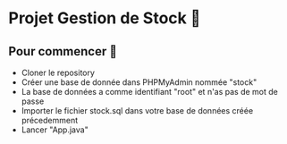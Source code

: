 
  # Projet Gestion de Stock 📝  
  
  
  ## Pour commencer 🚀  
  - Cloner le repository
  - Créer une base de donnée dans PHPMyAdmin nommée "stock"
  - La base de données a comme identifiant "root" et n'as pas de mot de passe
  - Importer le fichier stock.sql dans votre base de données créée précedemment
  - Lancer "App.java"
  

  